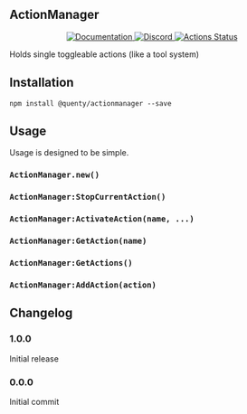 ## ActionManager
<div align="center">
  <a href="http://quenty.github.io/api/">
    <img src="https://img.shields.io/badge/docs-website-green.svg" alt="Documentation" />
  </a>
  <a href="https://discord.gg/mhtGUS8">
    <img src="https://img.shields.io/badge/discord-nevermore-blue.svg" alt="Discord" />
  </a>
  <a href="https://github.com/Quenty/NevermoreEngine/actions">
    <img src="https://github.com/Quenty/NevermoreEngine/workflows/luacheck/badge.svg" alt="Actions Status" />
  </a>
</div>

Holds single toggleable actions (like a tool system)

## Installation
```
npm install @quenty/actionmanager --save
```

## Usage
Usage is designed to be simple.

### `ActionManager.new()`

### `ActionManager:StopCurrentAction()`

### `ActionManager:ActivateAction(name, ...)`

### `ActionManager:GetAction(name)`

### `ActionManager:GetActions()`

### `ActionManager:AddAction(action)`


## Changelog

### 1.0.0
Initial release

### 0.0.0
Initial commit
